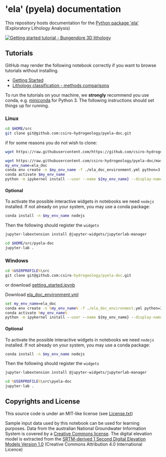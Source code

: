 # 'ela' (pyela) documentation

This repository hosts documentation for the [Python package 'ela'](https://github.com/jmp75/pyela) (Exploratory Lithology Analysis)

[![Getting started tutorial - Bungendore 3D lithology](https://raw.githubusercontent.com/csiro-hydrogeology/pyela-doc/master/tutorials/img/3d_overlay_bungendore_clay_lithology_small.png "Getting started tutorial - Bungendore 3D lithology")](https://github.com/csiro-hydrogeology/pyela-doc/blob/master/tutorials/getting_started.ipynb)

## Tutorials

GitHub may render the following notebook correctly if you want to browse tutorials without installing.

* [Getting Started](./tutorials/getting_started.ipynb)
* [Lithology classification - methods comparisons](./tutorials/lithology_classification_ml.ipynb)

To run the tutorials on your machine, we **strongly** recommend you use conda, e.g. [miniconda](https://docs.conda.io/en/latest/miniconda.html) for Python 3. The following instructions should set things up for running.

### Linux 

```bash
cd $HOME/src
git clone git@github.com:csiro-hydrogeology/pyela-doc.git
```

if for some reasons you do not wish to clone:

```bash
wget https://raw.githubusercontent.com/https://github.com/csiro-hydrogeology/pyela-doc/blob/master/tutorials/getting_started.ipynb
```

```bash
wget https://raw.githubusercontent.com/csiro-hydrogeology/pyela-doc/master/configs/ela_doc_environment.yml
my_env_name=ela_doc
conda env create -n $my_env_name -f ./ela_doc_environment.yml python=3.7
conda activate $my_env_name 
python -m ipykernel install --user --name ${my_env_name} --display-name "Py3 $my_env_name"
```

#### Optional

To activate the possible interactive widgets in notebooks we need `nodejs` installed. If not already on your system, you may use a conda package:

```bash
conda install -n $my_env_name nodejs
```

Then the following should register the `widgets`

```bash
jupyter-labextension install @jupyter-widgets/jupyterlab-manager
```

```bash
cd $HOME/src/pyela-doc
jupyter-lab .
```

### Windows

```bat
cd %USERPROFILE%\src
git clone git@github.com:csiro-hydrogeology/pyela-doc.git
```

or download [getting_started.ipynb](https://raw.githubusercontent.com/https://github.com/csiro-hydrogeology/pyela-doc/blob/master/tutorials/getting_started.ipyn)

Download [ela_doc_environment.yml](https://raw.githubusercontent.com/csiro-hydrogeology/pyela-doc/master/configs/ela_doc_environment.yml)

```bat
set my_env_name=ela_doc
conda env create -n %my_env_name% -f ./ela_doc_environment.yml python=3.7
conda activate %my_env_name% 
python -m ipykernel install --user --name ${my_env_name} --display-name "Py3 %my_env_name%"
```

#### Optional

To activate the possible interactive widgets in notebooks we need `nodejs` installed. If not already on your system, you may use a conda package:

```bash
conda install -n $my_env_name nodejs
```

Then the following should register the `widgets`

```bash
jupyter-labextension install @jupyter-widgets/jupyterlab-manager
```

```bat
cd %USERPROFILE%\src\pyela-doc
jupyter-lab .
```

## Copyrights and License

This source code is under an MIT-like license (see [License.txt](https://github.com/jmp75/pyela/blob/master/LICENSE.txt))

Sample input data used by this notebook can be used for learning purposes. Data from the australian National Groundwater Information System is covered by a [Creative Commons license](http://www.bom.gov.au/water/groundwater/ngis/copyright.shtml). The digital elevation model is extracted from the [SRTM-derived 1 Second Digital Elevation Models Version 1.0](https://ecat.ga.gov.au/geonetwork/srv/eng/catalog.search#/metadata/72759) (Creative Commons Attribution 4.0 International Licence)

